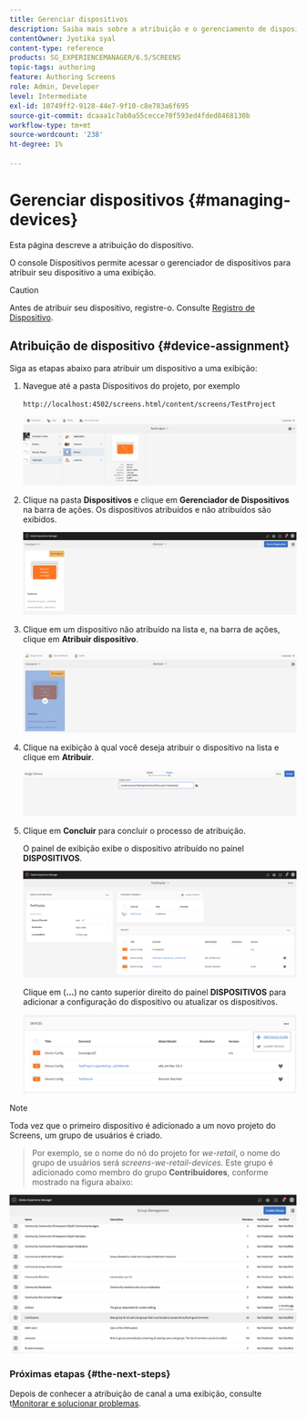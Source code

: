 ```yaml
---
title: Gerenciar dispositivos
description: Saiba mais sobre a atribuição e o gerenciamento de dispositivos no AEM Screens.
contentOwner: Jyotika syal
content-type: reference
products: SG_EXPERIENCEMANAGER/6.5/SCREENS
topic-tags: authoring
feature: Authoring Screens
role: Admin, Developer
level: Intermediate
exl-id: 10749ff2-9128-44e7-9f10-c8e783a6f695
source-git-commit: dcaaa1c7ab0a55cecce70f593ed4fded8468130b
workflow-type: tm+mt
source-wordcount: '238'
ht-degree: 1%

---
```


# Gerenciar dispositivos {#managing-devices}

Esta página descreve a atribuição do dispositivo.

O console Dispositivos permite acessar o gerenciador de dispositivos para atribuir seu dispositivo a uma exibição.

>[!CAUTION]
>
>Antes de atribuir seu dispositivo, registre-o. Consulte [Registro de Dispositivo](device-registration.md).

## Atribuição de dispositivo {#device-assignment}

Siga as etapas abaixo para atribuir um dispositivo a uma exibição:

1. Navegue até a pasta Dispositivos do projeto, por exemplo

   `http://localhost:4502/screens.html/content/screens/TestProject`

   ![chlimage_1-32](assets/chlimage_1-32.png)

1. Clique na pasta **Dispositivos** e clique em **Gerenciador de Dispositivos** na barra de ações. Os dispositivos atribuídos e não atribuídos são exibidos.

   ![chlimage_1-33](assets/chlimage_1-33.png)

1. Clique em um dispositivo não atribuído na lista e, na barra de ações, clique em **Atribuir dispositivo**.

   ![chlimage_1-34](assets/chlimage_1-34.png)

1. Clique na exibição à qual você deseja atribuir o dispositivo na lista e clique em **Atribuir**.

   ![chlimage_1-35](assets/chlimage_1-35.png)

1. Clique em **Concluir** para concluir o processo de atribuição.


   O painel de exibição exibe o dispositivo atribuído no painel **DISPOSITIVOS**.

   ![chlimage_1-37](assets/chlimage_1-37.png)

   Clique em (**...**) no canto superior direito do painel **DISPOSITIVOS** para adicionar a configuração do dispositivo ou atualizar os dispositivos.

   ![chlimage_1-38](assets/chlimage_1-38.png)

>[!NOTE]
>
>Toda vez que o primeiro dispositivo é adicionado a um novo projeto do Screens, um grupo de usuários é criado.
>>Por exemplo, se o nome do nó do projeto for *we-retail*, o nome do grupo de usuários será *screens-we-retail-devices*.
>>Este grupo é adicionado como membro do grupo **Contribuidores**, conforme mostrado na figura abaixo:

![chlimage_1-39](assets/chlimage_1-39.png)

### Próximas etapas {#the-next-steps}

Depois de conhecer a atribuição de canal a uma exibição, consulte t[Monitorar e solucionar problemas](monitoring-screens.md).
